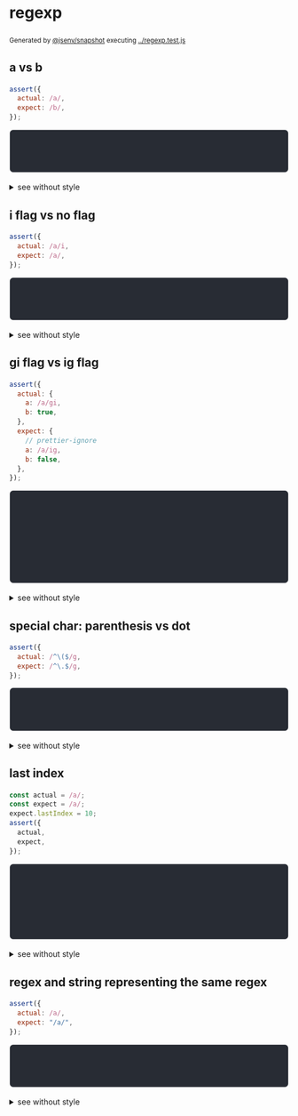 # regexp

<sub>
  Generated by <a href="https://github.com/jsenv/core/tree/main/packages/independent/snapshot">@jsenv/snapshot</a> executing <a href="../regexp.test.js">../regexp.test.js</a>
</sub>

## a vs b

```js
assert({
  actual: /a/,
  expect: /b/,
});
```

![img](regexp/a_vs_b/throw.svg)

<details>
  <summary>see without style</summary>

```console
AssertionError: actual and expect are different

actual: /a/
expect: /b/
```

</details>


## i flag vs no flag

```js
assert({
  actual: /a/i,
  expect: /a/,
});
```

![img](regexp/i_flag_vs_no_flag/throw.svg)

<details>
  <summary>see without style</summary>

```console
AssertionError: actual and expect are different

actual: /a/i
expect: /a/
```

</details>


## gi flag vs ig flag

```js
assert({
  actual: {
    a: /a/gi,
    b: true,
  },
  expect: {
    // prettier-ignore
    a: /a/ig,
    b: false,
  },
});
```

![img](regexp/gi_flag_vs_ig_flag/throw.svg)

<details>
  <summary>see without style</summary>

```console
AssertionError: actual and expect are different

actual: {
  a: /a/gi,
  b: true,
}
expect: {
  a: /a/gi,
  b: false,
}
```

</details>


## special char: parenthesis vs dot

```js
assert({
  actual: /^\($/g,
  expect: /^\.$/g,
});
```

![img](regexp/special_char_parenthesis_vs_dot/throw.svg)

<details>
  <summary>see without style</summary>

```console
AssertionError: actual and expect are different

actual: /^\($/g
expect: /^\.$/g
```

</details>


## last index

```js
const actual = /a/;
const expect = /a/;
expect.lastIndex = 10;
assert({
  actual,
  expect,
});
```

![img](regexp/last_index/throw.svg)

<details>
  <summary>see without style</summary>

```console
AssertionError: actual and expect are different

actual: /a/ {
  lastIndex: 0,
}
expect: /a/ {
  lastIndex: 10,
}
```

</details>


## regex and string representing the same regex

```js
assert({
  actual: /a/,
  expect: "/a/",
});
```

![img](regexp/regex_and_string_representing_the_same_regex/throw.svg)

<details>
  <summary>see without style</summary>

```console
AssertionError: actual and expect are different

actual: /a/
expect: "/a/"
```

</details>
